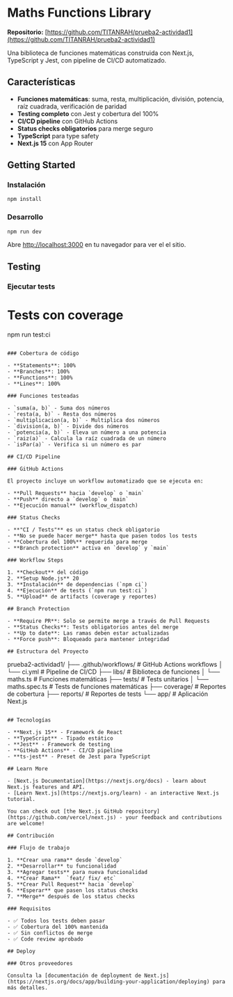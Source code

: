 # Maths Functions Library

**Repositorio:** [https://github.com/TITANRAH/prueba2-actividad1](https://github.com/TITANRAH/prueba2-actividad1)

Una biblioteca de funciones matemáticas construida con Next.js, TypeScript y Jest, con pipeline de CI/CD automatizado.

## Características

- **Funciones matemáticas**: suma, resta, multiplicación, división, potencia, raíz cuadrada, verificación de paridad
- **Testing completo** con Jest y cobertura del 100%
- **CI/CD pipeline** con GitHub Actions
- **Status checks obligatorios** para merge seguro
- **TypeScript** para type safety
- **Next.js 15** con App Router

## Getting Started

### Instalación

```bash
npm install
```

### Desarrollo

```bash
npm run dev
```

Abre [http://localhost:3000](http://localhost:3000) en tu navegador para ver el el sitio.

## Testing

### Ejecutar tests

# Tests con coverage

npm run test:ci

```

### Cobertura de código

- **Statements**: 100%
- **Branches**: 100%
- **Functions**: 100%
- **Lines**: 100%

### Funciones testeadas

- `suma(a, b)` - Suma dos números
- `resta(a, b)` - Resta dos números
- `multiplicacion(a, b)` - Multiplica dos números
- `division(a, b)` - Divide dos números
- `potencia(a, b)` - Eleva un número a una potencia
- `raiz(a)` - Calcula la raíz cuadrada de un número
- `isPar(a)` - Verifica si un número es par

## CI/CD Pipeline

### GitHub Actions

El proyecto incluye un workflow automatizado que se ejecuta en:

- **Pull Requests** hacia `develop` o `main`
- **Push** directo a `develop` o `main`
- **Ejecución manual** (workflow_dispatch)

### Status Checks

- **"CI / Tests"** es un status check obligatorio
- **No se puede hacer merge** hasta que pasen todos los tests
- **Cobertura del 100%** requerida para merge
- **Branch protection** activa en `develop` y `main`

### Workflow Steps

1. **Checkout** del código
2. **Setup Node.js** 20
3. **Instalación** de dependencias (`npm ci`)
4. **Ejecución** de tests (`npm run test:ci`)
5. **Upload** de artifacts (coverage y reportes)

## Branch Protection

- **Require PR**: Solo se permite merge a través de Pull Requests
- **Status Checks**: Tests obligatorios antes del merge
- **Up to date**: Las ramas deben estar actualizadas
- **Force push**: Bloqueado para mantener integridad

## Estructura del Proyecto

```

prueba2-actividad1/
├── .github/workflows/ # GitHub Actions workflows
│ └── ci.yml # Pipeline de CI/CD
├── libs/ # Biblioteca de funciones
│ └── maths.ts # Funciones matemáticas
├── tests/ # Tests unitarios
│ └── maths.spec.ts # Tests de funciones matemáticas
├── coverage/ # Reportes de cobertura
├── reports/ # Reportes de tests
└── app/ # Aplicación Next.js

```

## Tecnologías

- **Next.js 15** - Framework de React
- **TypeScript** - Tipado estático
- **Jest** - Framework de testing
- **GitHub Actions** - CI/CD pipeline
- **ts-jest** - Preset de Jest para TypeScript

## Learn More

- [Next.js Documentation](https://nextjs.org/docs) - learn about Next.js features and API.
- [Learn Next.js](https://nextjs.org/learn) - an interactive Next.js tutorial.

You can check out [the Next.js GitHub repository](https://github.com/vercel/next.js) - your feedback and contributions are welcome!

## Contribución

### Flujo de trabajo

1. **Crear una rama** desde `develop`
2. **Desarrollar** tu funcionalidad
3. **Agregar tests** para nueva funcionalidad
4. **Crear Rama**  `feat/ fix/ etc`
5. **Crear Pull Request** hacia `develop`
6. **Esperar** que pasen los status checks
7. **Merge** después de los status checks

### Requisitos

- ✅ Todos los tests deben pasar
- ✅ Cobertura del 100% mantenida
- ✅ Sin conflictos de merge
- ✅ Code review aprobado

## Deploy

### Otros proveedores

Consulta la [documentación de deployment de Next.js](https://nextjs.org/docs/app/building-your-application/deploying) para más detalles.
```
